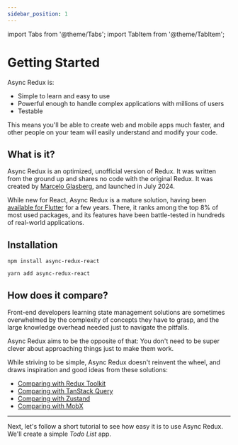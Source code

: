 ```yaml
---
sidebar_position: 1
---
```


import Tabs from '@theme/Tabs';
import TabItem from '@theme/TabItem';

# Getting Started

Async Redux is:

* Simple to learn and easy to use
* Powerful enough to handle complex applications with millions of users
* Testable

This means you'll be able to create web and mobile apps much faster,
and other people on your team will easily understand and modify your code.

## What is it?

Async Redux is an optimized, unofficial version of Redux.
It was written from the ground up and shares no code with the original Redux.
It was created by [Marcelo Glasberg](https://github.com/marcglasberg),
and launched in July 2024.

While new for React, Async Redux is a mature solution,
having been [available for Flutter](https://pub.dev/packages/async_redux) for a few years.
There, it ranks among the top 8% of most used packages,
and its features have been battle-tested in hundreds of real-world applications.

## Installation

<Tabs>
<TabItem value="npm" label="npm">

```npm
npm install async-redux-react
```

</TabItem>
<TabItem value="yarn" label="yarn">

```yarn
yarn add async-redux-react
```

</TabItem>
</Tabs>

## How does it compare?

Front-end developers learning state management solutions are
sometimes overwhelmed by the complexity of concepts they have to grasp,
and the large knowledge overhead needed just to navigate the pitfalls.

Async Redux aims to be the opposite of that:
You don't need to be super clever about approaching things just to make them work.

While striving to be simple, Async Redux doesn't reinvent the wheel,
and draws inspiration and good ideas from these solutions:

* [Comparing with Redux Toolkit](./comparisons/comparing-redux)
* [Comparing with TanStack Query](./comparisons/comparing-tanstack)
* [Comparing with Zustand](./comparisons/comparing-zustand)
* [Comparing with MobX](./comparisons/comparing-mobx)

<hr></hr>

Next, let's follow a short tutorial to see how easy it is to use Async Redux.
We'll create a simple _Todo List_ app.

